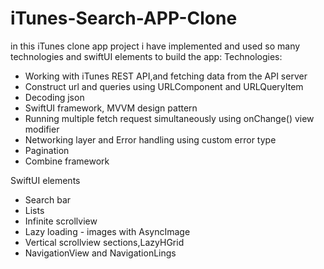 # iTunes-Search-APP-Clone

in this iTunes clone app project i have implemented and used so many technologies and swiftUI elements to build the app:
Technologies:
- Working with iTunes REST API,and fetching data from the API server
- Construct url and queries using URLComponent and URLQueryItem
- Decoding json 
- SwiftUI framework, MVVM design pattern
- Running multiple fetch request simultaneously using onChange() view modifier
- Networking layer and Error handling using custom error type
- Pagination
- Combine framework

SwiftUI elements
- Search bar
- Lists
- Infinite scrollview
- Lazy loading - images with AsyncImage
- Vertical scrollview sections,LazyHGrid
- NavigationView and NavigationLings
